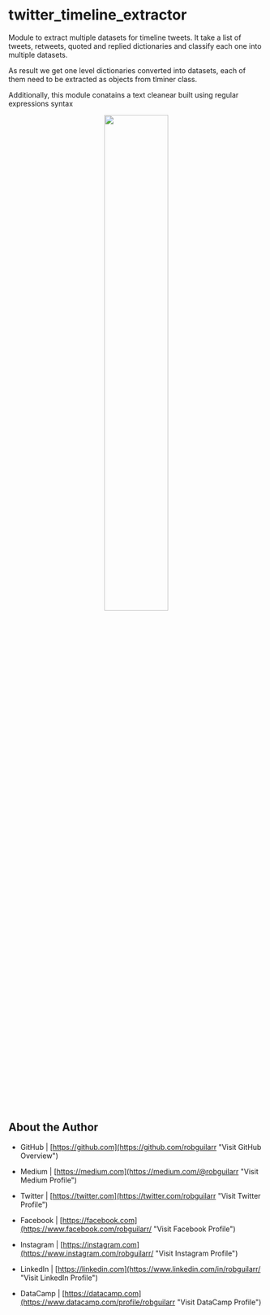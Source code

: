 # twitter_timeline_extractor
Module to extract multiple datasets for timeline tweets. It take a list of tweets, retweets, quoted and replied dictionaries and classify each one into multiple datasets.

As result we get one level dictionaries converted into datasets, each of them need to be extracted as objects from tlminer class.

Additionally, this module conatains a text cleanear built using regular expressions syntax 


<p align="center">
 <img width="50%" height="50%" src="https://snipstock.com/assets/cdn/png/c907ed5b7bfe3a7f02c942f6b014f34c.png">
</p>


## About the Author

- GitHub | [https://github.com](https://github.com/robguilarr "Visit GitHub Overview")

- Medium | [https://medium.com](https://medium.com/@robguilarr "Visit Medium Profile")

- Twitter | [https://twitter.com](https://twitter.com/robguilarr "Visit Twitter Profile")

- Facebook | [https://facebook.com](https://www.facebook.com/robguilarr/ "Visit Facebook Profile")

- Instagram | [https://instagram.com](https://www.instagram.com/robguilarr/ "Visit Instagram Profile")

- LinkedIn | [https://linkedin.com](https://www.linkedin.com/in/robguilarr/ "Visit LinkedIn Profile")

- DataCamp | [https://datacamp.com](https://www.datacamp.com/profile/robguilarr "Visit DataCamp Profile")
